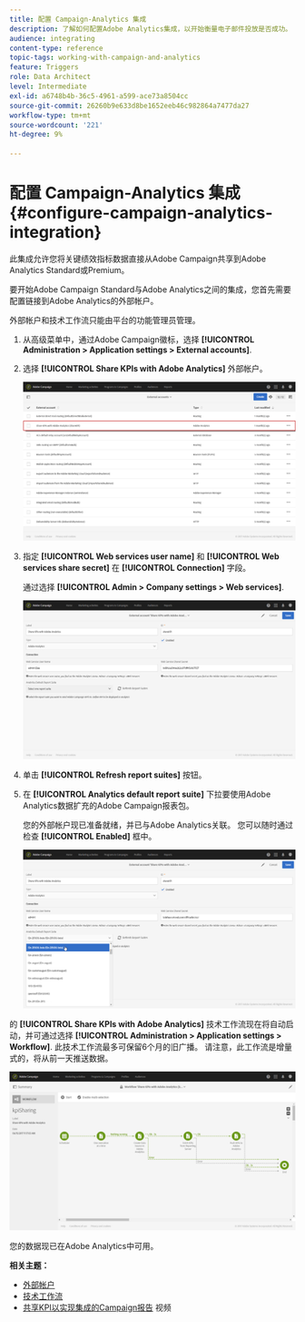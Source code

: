 ```yaml
---
title: 配置 Campaign-Analytics 集成
description: 了解如何配置Adobe Analytics集成，以开始衡量电子邮件投放是否成功。
audience: integrating
content-type: reference
topic-tags: working-with-campaign-and-analytics
feature: Triggers
role: Data Architect
level: Intermediate
exl-id: a6748b4b-36c5-4961-a599-ace73a8504cc
source-git-commit: 26260b9e633d8be1652eeb46c982864a7477da27
workflow-type: tm+mt
source-wordcount: '221'
ht-degree: 9%

---
```


# 配置 Campaign-Analytics 集成{#configure-campaign-analytics-integration}

此集成允许您将关键绩效指标数据直接从Adobe Campaign共享到Adobe Analytics Standard或Premium。

要开始Adobe Campaign Standard与Adobe Analytics之间的集成，您首先需要配置链接到Adobe Analytics的外部帐户。

外部帐户和技术工作流只能由平台的功能管理员管理。

1. 从高级菜单中，通过Adobe Campaign徽标，选择 **[!UICONTROL Administration > Application settings > External accounts]**.
1. 选择 **[!UICONTROL Share KPIs with Adobe Analytics]** 外部帐户。

   ![](assets/analytics_2.png)

1. 指定 **[!UICONTROL Web services user name]** 和 **[!UICONTROL Web services share secret]** 在 **[!UICONTROL Connection]** 字段。

   通过选择 **[!UICONTROL Admin > Company settings > Web services]**.

   ![](assets/analytics_1.png)

1. 单击 **[!UICONTROL Refresh report suites]** 按钮。
1. 在 **[!UICONTROL Analytics default report suite]** 下拉要使用Adobe Analytics数据扩充的Adobe Campaign报表包。

   您的外部帐户现已准备就绪，并已与Adobe Analytics关联。 您可以随时通过检查 **[!UICONTROL Enabled]** 框中。

   ![](assets/analytics.png)

的 **[!UICONTROL Share KPIs with Adobe Analytics]** 技术工作流现在将自动启动，并可通过选择 **[!UICONTROL Administration > Application settings > Workflow]**. 此技术工作流最多可保留6个月的旧广播。 请注意，此工作流是增量式的，将从前一天推送数据。

![](assets/analytics_3.png)

您的数据现已在Adobe Analytics中可用。

**相关主题：**

* [外部帐户](../../administration/using/external-accounts.md)
* [技术工作流](../../administration/using/technical-workflows.md)
* [共享KPI以实现集成的Campaign报告](https://helpx.adobe.com/cn/marketing-cloud/how-to/email-marketing.html) 视频
